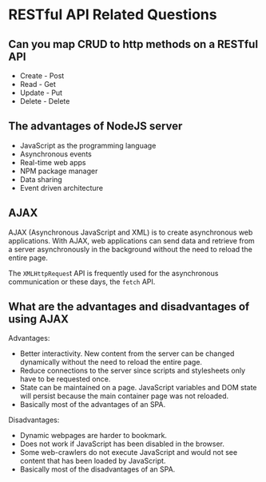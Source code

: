 # RESTful API Related Questions

## Can you map CRUD to http methods on a RESTful API

* Create - Post
* Read - Get
* Update - Put
* Delete - Delete

## The advantages of NodeJS server

* JavaScript as the programming language
* Asynchronous events
* Real-time web apps
* NPM package manager
* Data sharing
* Event driven architecture

## AJAX

AJAX \(Asynchronous JavaScript and XML\) is to create asynchronous web applications. With AJAX, web applications can send data and retrieve from a server asynchronously in the background without the need to reload the entire page. 

The `XMLHttpReques`t API is frequently used for the asynchronous communication or these days, the `fetch` API. 

## What are the advantages and disadvantages of using AJAX

Advantages:

* Better interactivity. New content from the server can be changed dynamically without the need to reload the entire page. 
* Reduce connections to the server since scripts and stylesheets only have to be requested once. 
* State can be maintained on a page. JavaScript variables and DOM state will persist because the main container page was not reloaded.
* Basically most of the advantages of an SPA.

Disadvantages:

* Dynamic webpages are harder to bookmark.
* Does not work if JavaScript has been disabled in the browser.
* Some web-crawlers do not execute JavaScript and would not see content that has been loaded by JavaScript. 
* Basically most of the disadvantages of an SPA. 


